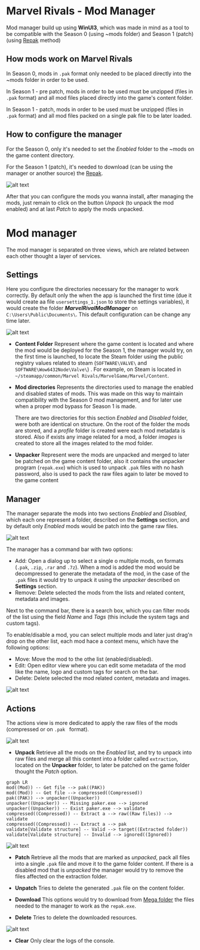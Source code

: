 
# Marvel Rivals - Mod Manager
Mod manager build up using **WinUI3**, which was made in mind as a tool to be compatible with the Season 0 (using ~mods folder) and Season 1 (patch) (using [Repak](https://github.com/trumank/repak) method)

## How mods work on Marvel Rivals
In Season 0, mods in `.pak` format only needed to be placed directly into the ~mods folder in order to be used.

In Season 1 - pre patch, mods in order to be used must be unzipped (files in `.pak` format) and all mod files placed directly into the game's content folder.

In Season 1 - patch, mods in order to be used must be unzipped (files in `.pak` format) and all mod files packed on a single pak file to be later loaded.

## How to configure the manager
For the Season 0, only it's needed to set the *Enabled* folder to the ~mods on the game content directory.

For the Season 1 (patch), it's needed to download (can be using the manager or another source) the [Repak](https://github.com/trumank/repak).

![alt text](https://github.com/Valjean15/MarvelRivalsModManager/blob/master/Blob/Download.png)

After that you can configure the mods you wanna install, after managing the mods, just remain to click on the button *Unpack* (to unpack the mod enabled) and at last *Patch* to apply the mods unpacked.

# Mod manager
The mod manager is separated on three views, which are related between each other thought a layer of services.

## Settings
Here you configure the directories necessary for the manager to work correctly. By default only the when the app is launched the first time (due it would create aa file `usersettings_1.json` to store the settings variables), it would create the folder **_MarvelRivalModManager_** on `C:\Users\Public\Documents\`. This default configuration can be change any time later.

![alt text](https://github.com/Valjean15/MarvelRivalsModManager/blob/master/Blob/Settings.png)

 - **Content Folder**
Represent where the game content is located and where the mod would be deployed for the Season 1, the manager would try, on the first time is launched, to locate the Steam folder using the public registry values related to steam (`SOFTWARE\VALVE\` and `SOFTWARE\Wow6432Node\Valve\`) . For example, on Steam is located in `~/steamapp/common/Marvel Rivals/MarvelGame/Marvel/Content`.

 - **Mod directories**
Represents the directories used to manage the enabled and disabled states of mods. This was made on this way to maintain compatibility with the Season 0 mod management, and for later use when a proper mod bypass for Season 1 is made.
	
	There are two directories for this section *Enabled* and *Disabled* folder, were both are identical on structure. On the root of the folder the mods are stored, and a *profile* folder is created were each mod metadata is stored. Also if exists any image related for a mod, a folder *images* is created to store all the images related to the mod folder.
	
 - **Unpacker**
Represent were the mods are unpacked and merged to later be patched on the game content folder, also it contains the unpacker program (`repak.exe`) which is used to unpack `.pak` files with no hash password, also is used to pack the raw files again to later be moved to the game content

## Manager
The manager separate the mods into two sections *Enabled* and *Disabled*, which each one represent a folder, described on the **Settings** section, and by default only *Enabled* mods would be patch into the game raw files.

![alt text](https://github.com/Valjean15/MarvelRivalsModManager/blob/master/Blob/ContextMenu.png)

 The manager has a command bar with two options: 
 - Add: Open a dialog up to select a single o multiple mods, on formats (`.pak`, `.zip`, `.rar` and `.7z`). When a mod is added the mod would be decompressed to generate the metadata of the mod, in the case of the `.pak` files it would try to unpack it using the *unpacker* described on **Settings** section.
 - Remove: Delete selected the mods from the lists and related content, metadata and images.

Next to the command bar, there is a search box, which you can filter mods of the list using the field *Name* and *Tags* (this include the system tags and custom tags). 

To enable/disable a mod, you can select multiple mods and later just drag'n drop on the other list, each mod hace a context menu, which have the following options: 
 - Move: Move the mod to the othe list (enabled/disabled).
 - Edit: Open editor view where you can edit some metadata of the mod like the name, logo and custom tags for search on the bar.
 - Delete: Delete selected the mod related content, metadata and images.

![alt text](https://github.com/Valjean15/MarvelRivalsModManager/blob/master/Blob/Details.png)

## Actions
The actions view is more dedicated to apply the raw files of the mods (compressed or on `.pak ` format).

![alt text](https://github.com/Valjean15/MarvelRivalsModManager/blob/master/Blob/Action.png)

- **Unpack**
Retrieve all the mods on the *Enabled* list, and try to unpack into raw files and merge all this content into a folder called `extraction`, located on the **Unpacker** folder, to later be patched on the game folder thought the *Patch* option.

```mermaid
graph LR
mod((Mod)) -- Get file --> pak((PAK))
mod((Mod)) -- Get file --> compressed((Compressed))
pak((PAK)) --> unpacker((Unpacker))
unpacker((Unpacker)) -- Missing paker.exe --> ignored
unpacker((Unpacker)) -- Exist paker.exe --> validate
compressed((Compressed)) -- Extract a --> raw((Raw files)) --> validate 
compressed((Compressed)) -- Extract a --> pak
validate[Validate structure] -- Valid --> target((Extracted folder))
validate[Validate structure] -- Invalid --> ignored((Ignored))
```

![alt text](https://github.com/Valjean15/MarvelRivalsModManager/blob/master/Blob/Unpack.png)

-  **Patch**
Retrieve all the mods that are marked as *unpacked*, pack all files into a single `.pak` file and move it to the game folder content. If there is a disabled mod that is *unpacked* the manager would try to remove the files affected on the extraction folder.

- **Unpatch**
	Tries to delete the generated `.pak` file on the content folder.

- **Download**
	This options would try to download from [Mega folder](https://mega.nz/folder/m1xmxT4Y#J-wEYO5NyLgT_WWG13CMzA) the files needed to the manager to work as the `repak.exe`.

- **Delete**
	Tries to delete the downloaded resources.

![alt text](https://github.com/Valjean15/MarvelRivalsModManager/blob/master/Blob/Download.png)

- **Clear**
	Only clear the logs of the console.
